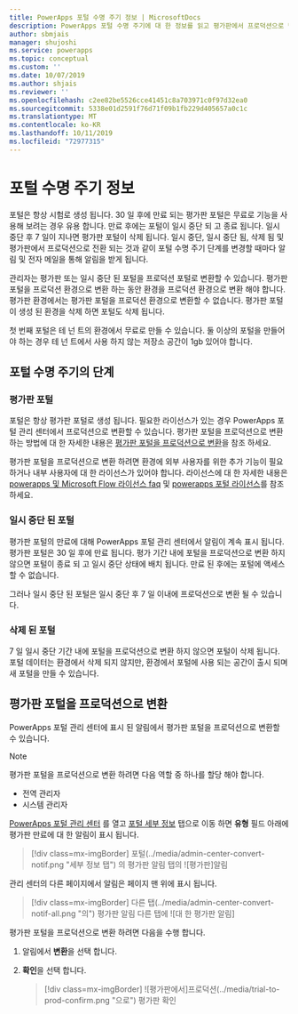 ```yaml
---
title: PowerApps 포털 수명 주기 정보 | MicrosoftDocs
description: PowerApps 포털 수명 주기에 대 한 정보를 읽고 평가판에서 프로덕션으로 변환 합니다.
author: sbmjais
manager: shujoshi
ms.service: powerapps
ms.topic: conceptual
ms.custom: ''
ms.date: 10/07/2019
ms.author: shjais
ms.reviewer: ''
ms.openlocfilehash: c2ee82be5526cce41451c8a703971c0f97d32ea0
ms.sourcegitcommit: 5338e01d2591f76d71f09b1fb229d405657a0c1c
ms.translationtype: MT
ms.contentlocale: ko-KR
ms.lasthandoff: 10/11/2019
ms.locfileid: "72977315"
---
```

# <a name="about-portal-lifecycle"></a>포털 수명 주기 정보

포털은 항상 시험로 생성 됩니다. 30 일 후에 만료 되는 평가판 포털은 무료로 기능을 사용해 보려는 경우 유용 합니다. 만료 후에는 포털이 일시 중단 되 고 종료 됩니다. 일시 중단 후 7 일이 지나면 평가판 포털이 삭제 됩니다. 일시 중단, 일시 중단 됨, 삭제 됨 및 평가판에서 프로덕션으로 전환 되는 것과 같이 포털 수명 주기 단계를 변경할 때마다 알림 및 전자 메일을 통해 알림을 받게 됩니다.

관리자는 평가판 또는 일시 중단 된 포털을 프로덕션 포털로 변환할 수 있습니다. 평가판 포털을 프로덕션 환경으로 변환 하는 동안 환경을 프로덕션 환경으로 변환 해야 합니다. 평가판 환경에서는 평가판 포털을 프로덕션 환경으로 변환할 수 없습니다. 평가판 포털이 생성 된 환경을 삭제 하면 포털도 삭제 됩니다.

첫 번째 포털은 테 넌 트의 환경에서 무료로 만들 수 있습니다. 둘 이상의 포털을 만들어야 하는 경우 테 넌 트에서 사용 하지 않는 저장소 공간이 1gb 있어야 합니다.

## <a name="stages-in-portal-lifecycle"></a>포털 수명 주기의 단계

### <a name="trial-portal"></a>평가판 포털

포털은 항상 평가판 포털로 생성 됩니다. 필요한 라이선스가 있는 경우 PowerApps 포털 관리 센터에서 프로덕션으로 변환할 수 있습니다. 평가판 포털을 프로덕션으로 변환 하는 방법에 대 한 자세한 내용은 [평가판 포털을 프로덕션으로 변환](#convert-a-trial-portal-to-production)을 참조 하세요.

평가판 포털을 프로덕션으로 변환 하려면 환경에 외부 사용자를 위한 추가 기능이 필요 하거나 내부 사용자에 대 한 라이선스가 있어야 합니다. 라이선스에 대 한 자세한 내용은 [powerapps 및 Microsoft Flow 라이선스 faq](https://docs.microsoft.com/en-us/power-platform/admin/powerapps-flow-licensing-faq) 및 [powerapps 포털 라이선스](https://docs.microsoft.com/en-us/power-platform/admin/powerapps-flow-licensing-faq#can-you-share-more-details-regarding-the-new-powerapps-portals-licensing)를 참조 하세요.

### <a name="suspended-portal"></a>일시 중단 된 포털

평가판 포털의 만료에 대해 PowerApps 포털 관리 센터에서 알림이 계속 표시 됩니다. 평가판 포털은 30 일 후에 만료 됩니다. 평가 기간 내에 포털을 프로덕션으로 변환 하지 않으면 포털이 종료 되 고 일시 중단 상태에 배치 됩니다. 만료 된 후에는 포털에 액세스할 수 없습니다.

그러나 일시 중단 된 포털은 일시 중단 후 7 일 이내에 프로덕션으로 변환 될 수 있습니다. 

### <a name="deleted-portal"></a>삭제 된 포털

7 일 일시 중단 기간 내에 포털을 프로덕션으로 변환 하지 않으면 포털이 삭제 됩니다. 포털 데이터는 환경에서 삭제 되지 않지만, 환경에서 포털에 사용 되는 공간이 출시 되며 새 포털을 만들 수 있습니다.

## <a name="convert-a-trial-portal-to-production"></a>평가판 포털을 프로덕션으로 변환

PowerApps 포털 관리 센터에 표시 된 알림에서 평가판 포털을 프로덕션으로 변환할 수 있습니다.

> [!NOTE]
> 평가판 포털을 프로덕션으로 변환 하려면 다음 역할 중 하나를 할당 해야 합니다.
> - 전역 관리자
> - 시스템 관리자

[PowerApps 포털 관리 센터](admin-overview.md) 를 열고 [포털 세부 정보](portal-details.md) 탭으로 이동 하면 **유형** 필드 아래에 평가판 만료에 대 한 알림이 표시 됩니다.

> [!div class=mx-imgBorder]
> 포털(../media/admin-center-convert-notif.png "세부 정보 탭") 의 평가판 알림 탭의 ![평가판]알림

관리 센터의 다른 페이지에서 알림은 페이지 맨 위에 표시 됩니다.

> [!div class=mx-imgBorder]
> 다른 탭(../media/admin-center-convert-notif-all.png "의") 평가판 알림 다른 탭에 ![대 한 평가판 알림]

평가판 포털을 프로덕션으로 변환 하려면 다음을 수행 합니다.

1.  알림에서 **변환**을 선택 합니다.

2.  **확인**을 선택 합니다.

    > [!div class=mx-imgBorder]
    > ![평가판에서]프로덕션(../media/trial-to-prod-confirm.png "으로") 평가판 확인
